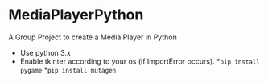 # MediaPlayerPython
A Group Project to create a Media Player in Python

* Use python 3.x 
* Enable tkinter according to your os (if ImportError occurs).
*`pip install pygame`
*`pip install mutagen`
